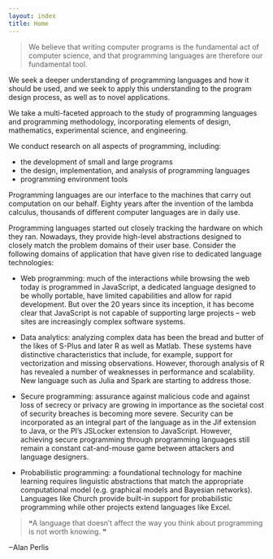 ```yaml
---
layout: index
title: Home
---
```


> We believe that writing computer programs is the fundamental act of computer
> science, and that programming languages are therefore our fundamental tool.

We seek a deeper understanding of programming languages and how it should be
used, and we seek to apply this understanding to the program design process, as
well as to novel applications.

We take a multi-faceted approach to the study of programming languages and
programming methodology, incorporating elements of design, mathematics,
experimental science, and engineering.

We conduct research on all aspects of programming, including:
                                                    
- the development of small and large programs
- the design, implementation, and analysis of programming languages
- programming environment tools

Programming languages are our interface to the machines that carry out
computation on our behalf. Eighty years after the invention of the lambda
calculus, thousands of different computer languages are in daily use.

Programming languages started out closely tracking the hardware on which they
ran. Nowadays, they provide high-level abstractions designed to closely match
the problem domains of their user base. Consider the following domains of
application that have given rise to dedicated language technologies:

- Web programming: much of the interactions while browsing the web today is
  programmed in JavaScript, a dedicated language designed to be wholly portable,
  have limited capabilities and allow for rapid development. But over the 20
  years since its inception, it has become clear that JavaScript is not capable
  of supporting large projects – web sites are increasingly complex software
  systems.

- Data analytics: analyzing complex data has been the bread and butter of the
  likes of S-Plus and later R as well as Matlab. These systems have distinctive
  characteristics that include, for example, support for vectorization and
  missing observations. However, thorough analysis of R has revealed a number of
  weaknesses in performance and scalability. New language such as Julia and
  Spark are starting to address those.

- Secure programming: assurance against malicious code and against loss of
  secrecy or privacy are growing in importance as the societal cost of security
  breaches is becoming more severe. Security can be incorporated as an integral
  part of the language as in the Jif extension to Java, or the PI’s JSLocker
  extension to JavaScript. However, achieving secure programming through
  programming languages still remain a constant cat-and-mouse game between
  attackers and language designers.

- Probabilistic programming: a foundational technology for machine learning
  requires linguistic abstractions that match the appropriate computational
  model (e.g. graphical models and Bayesian networks). Languages like Church
  provide built-in support for probabilistic programming while other projects
  extend languages like Excel.

> ❝A language that doesn’t affect the way you think about programming is not
> worth knowing. ❞

‒Alan Perlis
